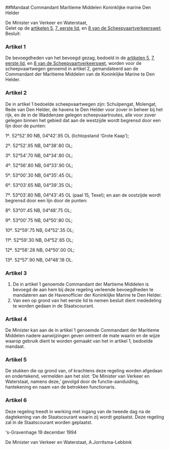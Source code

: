 <meta http-equiv='Content-Type' content='text/html; charset=utf-8' />

##Mandaat Commandant Maritieme Middelen Koninklijke marine Den Helder

De Minister van Verkeer en Waterstaat,  
Gelet op de [artikelen 5](../../../../../../../../../../wet/scheepvaartverkeerswet/BWBR0004364/README.md), [7, eerste lid](../../../../../../../../../../wet/scheepvaartverkeerswet/BWBR0004364/README.md), en [8 van de Scheepvaartverkeerswet](../../../../../../../../../../wet/scheepvaartverkeerswet/BWBR0004364/README.md);
Besluit:    

### Artikel  1  

De bevoegdheden van het bevoegd gezag, bedoeld in de [artikelen 5](../../../../../../../../../../wet/scheepvaartverkeerswet/BWBR0004364/README.md), [7, eerste lid](../../../../../../../../../../wet/scheepvaartverkeerswet/BWBR0004364/README.md), en [8 van de Scheepvaartverkeerswet](../../../../../../../../../../wet/scheepvaartverkeerswet/BWBR0004364/README.md), worden voor de scheepvaartwegen genoemd in artikel 2, gemandateerd aan de Commandant der Maritieme Middelen van de Koninklijke Marine te Den Helder.  

### Artikel  2  

De in artikel 1 bedoelde scheepvaartwegen zijn: Schulpengat, Molengat, Rede van Den Helder, de havens te Den Helder voor zover in beheer bij het rijk, en de in de Waddenzee gelegen scheepvaartroutes, alle voor zover gelegen binnen het gebied dat aan de westzijde wordt begrensd door een lijn door de punten: 

1º. 52°52'.90 NB, 04°42'.95 OL (lichtopstand ‘Grote Kaap’);  

2º. 52°52'.95 NB, 04°38'.80 OL;  

3º. 52°54'.70 NB, 04°34'.80 OL;  

4º. 52°56'.80 NB, 04°33'.90 OL;  

5º. 53°00'.30 NB, 04°35'.45 OL;  

6º. 53°03'.65 NB, 04°39'.35 OL;  

7º. 53°03'.80 NB, 04°43'.45 OL (paal 15, Texel); en aan de oostzijde wordt begrensd door een lijn door de punten:  

8º. 53°01'.45 NB, 04°48'.75 OL;  

9º. 53°00'.75 NB, 04°50'.80 OL;  

10º. 52°59'.75 NB, 04°52'.35 OL;  

11º. 52°59'.30 NB, 04°52'.65 OL;  

12º. 52°58'.28 NB, 04°50'.00 OL;  

13º. 52°57'.90 NB, 04°48'.18 OL.    

### Artikel  3  

1.  De in artikel 1 genoemde Commandant der Martieme Middelen is bevoegd de aan hem bij deze regeling verleende bevoegdheden te mandateren aan de Havenofficier der Koninklijke Marine te Den Helder.   
2.  Van een op grond van het eerste lid te nemen besluit dient mededeling te worden gedaan in de Staatscourant.   

### Artikel  4  

De Minister kan aan de in artikel 1 genoemde Commandant der Maritieme Middelen nadere aanwijzingen geven omtrent de mate waarin en de wijze waarop gebruik dient te worden gemaakt van het in artikel 1, bedoelde mandaat.  

### Artikel  5  

De stukken die op grond van, of krachtens deze regeling worden afgedaan en ondertekend, vermelden aan het slot: ‘De Minister van Verkeer en Waterstaat, namens deze,’ gevolgd door de functie-aanduiding, hantekening en naam van de betrokken functionaris.  

### Artikel  6  

Deze regeling treedt in werking met ingang van de tweede dag na de dagtekening van de Staatscourant waarin zij wordt geplaatst. Deze regeling zal in de Staatscourant worden geplaatst.  

's-Gravenhage 
19 december 1994    

De 
Minister van Verkeer en Waterstaat, 
A.Jorritsma-Lebbink    
